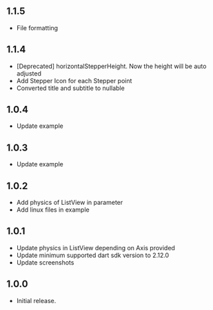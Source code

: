 ## 1.1.5
* File formatting

## 1.1.4
* [Deprecated] horizontalStepperHeight. Now the height will be auto adjusted
* Add Stepper Icon for each Stepper point
* Converted title and subtitle to nullable

## 1.0.4
* Update example

## 1.0.3
* Update example

## 1.0.2
* Add physics of ListView in parameter
* Add linux files in example

## 1.0.1
* Update physics in ListView depending on Axis provided
* Update minimum supported dart sdk version to 2.12.0
* Update screenshots

## 1.0.0
* Initial release.
